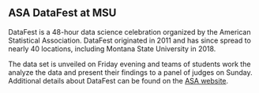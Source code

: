 ## ASA DataFest at MSU

DataFest is a 48-hour data science celebration organized by the American Statistical Association. DataFest originated in 2011 and has since spread to nearly 40 locations, including Montana State University in 2018. 

The data set is unveiled on Friday evening and teams of students work the analyze the data and present their findings to a panel of judges on Sunday. Additional details about DataFest can be found on the [ASA website](https://ww2.amstat.org/education/datafest/).


